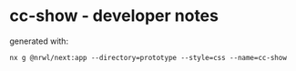# cc-show - developer notes

generated with:
```
nx g @nrwl/next:app --directory=prototype --style=css --name=cc-show
```
